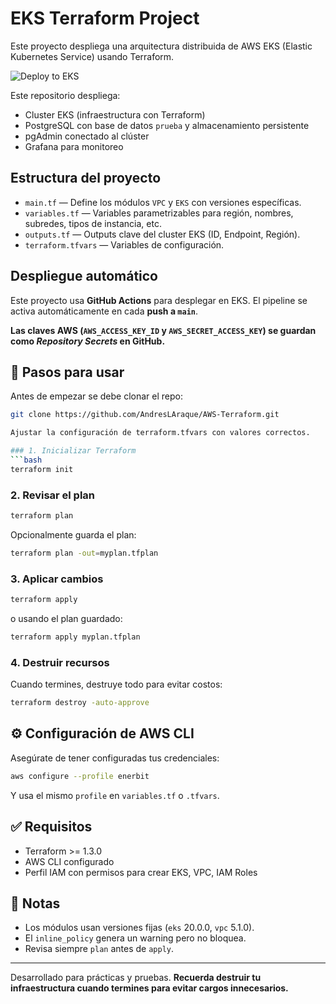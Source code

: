 # EKS Terraform Project
Este proyecto despliega una arquitectura distribuida de AWS EKS (Elastic Kubernetes Service) usando Terraform.

![Deploy to EKS](https://github.com/AndresLAraque/AWS-Terraform/actions/workflows/deploy.yml/badge.svg)

Este repositorio despliega:
- Cluster EKS (infraestructura con Terraform)
- PostgreSQL con base de datos `prueba` y almacenamiento persistente
- pgAdmin conectado al clúster
- Grafana para monitoreo

## Estructura del proyecto
- `main.tf` — Define los módulos `VPC` y `EKS` con versiones específicas.
- `variables.tf` — Variables parametrizables para región, nombres, subredes, tipos de instancia, etc.
- `outputs.tf` — Outputs clave del cluster EKS (ID, Endpoint, Región).
- `terraform.tfvars` — Variables de configuración.

## Despliegue automático

Este proyecto usa **GitHub Actions** para desplegar en EKS. 
El pipeline se activa automáticamente en cada **push a `main`**. 

**Las claves AWS (`AWS_ACCESS_KEY_ID` y `AWS_SECRET_ACCESS_KEY`) se guardan como _Repository Secrets_ en GitHub.**  

## 🚀 Pasos para usar

Antes de empezar se debe clonar el repo:  
```bash
git clone https://github.com/AndresLAraque/AWS-Terraform.git

Ajustar la configuración de terraform.tfvars con valores correctos.

### 1. Inicializar Terraform
```bash
terraform init
```

### 2. Revisar el plan
```bash
terraform plan
```

Opcionalmente guarda el plan:
```bash
terraform plan -out=myplan.tfplan
```

### 3. Aplicar cambios

```bash
terraform apply
```

o usando el plan guardado:
```bash
terraform apply myplan.tfplan
```

### 4. Destruir recursos

Cuando termines, destruye todo para evitar costos:
```bash
terraform destroy -auto-approve
```

## ⚙️ Configuración de AWS CLI

Asegúrate de tener configuradas tus credenciales:
```bash
aws configure --profile enerbit
```

Y usa el mismo `profile` en `variables.tf` o `.tfvars`.

## ✅ Requisitos

- Terraform >= 1.3.0
- AWS CLI configurado
- Perfil IAM con permisos para crear EKS, VPC, IAM Roles

## 📌 Notas

- Los módulos usan versiones fijas (`eks` 20.0.0, `vpc` 5.1.0).
- El `inline_policy` genera un warning pero no bloquea.
- Revisa siempre `plan` antes de `apply`.

---

Desarrollado para prácticas y pruebas. **Recuerda destruir tu infraestructura cuando termines para evitar cargos innecesarios.**